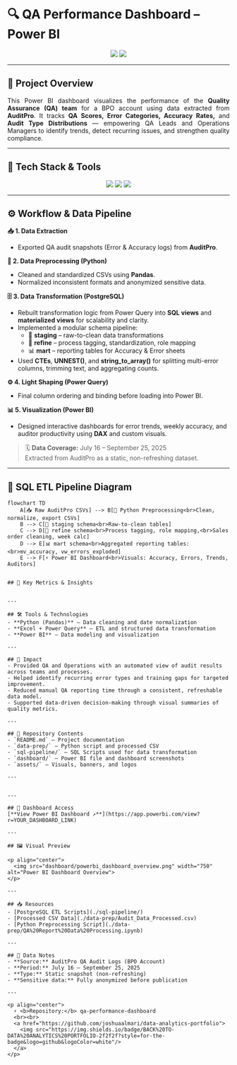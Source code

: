 # 🔍 QA Performance Dashboard – Power BI  

<p align="center">
  <a href="https://github.com/joshuaalmari/data-analytics-portfolio" style="text-decoration:none;">
    <img src="https://img.shields.io/badge/DATA%20ANALYTICS%20PORTFOLIO-2f2f2f?style=for-the-badge">
    <img src="https://img.shields.io/badge/CLICK%20TO%20RETURN-0078D4?style=for-the-badge">
  </a>
</p>

---

## 🧭 Project Overview  
<p align="justify">
This Power BI dashboard visualizes the performance of the <b>Quality Assurance (QA) team</b> for a BPO account using data extracted from <b>AuditPro</b>.  
It tracks <b>QA Scores, Error Categories, Accuracy Rates,</b> and <b>Audit Type Distributions</b> — empowering QA Leads and Operations Managers to identify trends, detect recurring issues, and strengthen quality compliance.
</p>

---

## 🧩 Tech Stack & Tools  

<p align="center">
  <img src="https://img.shields.io/badge/PostgreSQL-Data%20Transformation-336791?style=for-the-badge&logo=postgresql&logoColor=white">
  <img src="https://img.shields.io/badge/Python-Data%20Preprocessing-3776AB?style=for-the-badge&logo=python&logoColor=white">
  <img src="https://img.shields.io/badge/Power%20BI-Visualization%20%26%20Modeling-F2C811?style=for-the-badge&logo=powerbi&logoColor=black">
</p>

---

## ⚙️ Workflow & Data Pipeline  

**📥 1. Data Extraction**  
- Exported QA audit snapshots (Error & Accuracy logs) from **AuditPro**.

**🐍 2. Data Preprocessing (Python)**  
- Cleaned and standardized CSVs using **Pandas**.  
- Normalized inconsistent formats and anonymized sensitive data.

**🗄️ 3. Data Transformation (PostgreSQL)**  
- Rebuilt transformation logic from Power Query into **SQL views** and **materialized views** for scalability and clarity.  
- Implemented a modular schema pipeline:
  - 🧱 **staging** – raw-to-clean data transformations  
  - 🔄 **refine** – process tagging, standardization, role mapping  
  - 📊 **mart** – reporting tables for Accuracy & Error sheets  
- Used **CTEs**, **UNNEST()**, and **string_to_array()** for splitting multi-error columns, trimming text, and aggregating counts.

**⚙️ 4. Light Shaping (Power Query)**  
- Final column ordering and binding before loading into Power BI.

**📊 5. Visualization (Power BI)**  
- Designed interactive dashboards for error trends, weekly accuracy, and auditor productivity using **DAX** and custom visuals.

> 🗓️ **Data Coverage:** July 16 – September 25, 2025  
> Extracted from AuditPro as a static, non-refreshing dataset.

---

## 🧠 SQL ETL Pipeline Diagram  

```mermaid
flowchart TD
    A[📥 Raw AuditPro CSVs] --> B[🐍 Python Preprocessing<br>Clean, normalize, export CSVs]
    B --> C[🧱 staging schema<br>Raw-to-clean tables]
    C --> D[🔄 refine schema<br>Process tagging, role mapping,<br>Sales order cleaning, week calc]
    D --> E[📊 mart schema<br>Aggregated reporting tables:<br>mv_accuracy, vw_errors_exploded]
    E --> F[⚡ Power BI Dashboard<br>Visuals: Accuracy, Errors, Trends, Auditors]


## 📌 Key Metrics & Insights  


---

## 🛠️ Tools & Technologies  
- **Python (Pandas)** – Data cleaning and date normalization  
- **Excel + Power Query** – ETL and structured data transformation  
- **Power BI** – Data modeling and visualization  

---

## 🚀 Impact  
- Provided QA and Operations with an automated view of audit results across teams and processes.  
- Helped identify recurring error types and training gaps for targeted improvement.  
- Reduced manual QA reporting time through a consistent, refreshable data model.  
- Supported data-driven decision-making through visual summaries of quality metrics.  

---

## 📁 Repository Contents  
- `README.md` – Project documentation  
- `data-prep/` – Python script and processed CSV
- `sql-pipeline/` – SQL Scripts used for data transformation
- `dashboard/` – Power BI file and dashboard screenshots  
- `assets/` – Visuals, banners, and logos  

---


---

## 🔗 Dashboard Access  
[**View Power BI Dashboard ↗**](https://app.powerbi.com/view?r=YOUR_DASHBOARD_LINK)

---

## 🖼️ Visual Preview  

<p align="center">
  <img src="dashboard/powerbi_dashboard_overview.png" width="750" alt="Power BI Dashboard Overview">
</p>

---

## 📥 Resources  
- [PostgreSQL ETL Scripts](./sql-pipeline/)  
- [Processed CSV Data](./data-prep/Audit_Data_Processed.csv)  
- [Python Preprocessing Script](./data-prep/QA%20Report%20Data%20Processing.ipynb)

---

## 📎 Data Notes  
- **Source:** AuditPro QA Audit Logs (BPO Account)  
- **Period:** July 16 – September 25, 2025  
- **Type:** Static snapshot (non-refreshing)  
- **Sensitive data:** Fully anonymized before publication  

---

<p align="center">
  ⚡ <b>Repository:</b> qa-performance-dashboard  
  <br><br>
  <a href="https://github.com/joshuaalmari/data-analytics-portfolio">
    <img src="https://img.shields.io/badge/BACK%20TO-DATA%20ANALYTICS%20PORTFOLIO-2f2f2f?style=for-the-badge&logo=github&logoColor=white"/>
  </a>
</p>
